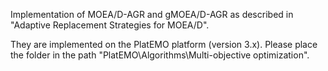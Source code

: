 Implementation of MOEA/D-AGR and gMOEA/D-AGR as described in "Adaptive Replacement Strategies for MOEA/D".

They are implemented on the PlatEMO platform (version 3.x). Please place the folder in the path "PlatEMO\Algorithms\Multi-objective optimization".
